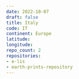 ```yaml
---
date: 2022-10-07
draft: false
title: Italy
code: IT
continent: Europe
latitude:
longitude:
repo_count: 2
repositories:
- e-lis
- earth-prints-repository
---
```



